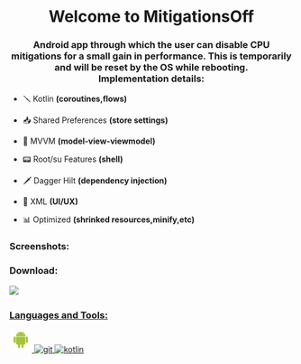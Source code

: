 <h1 align="center">Welcome to MitigationsOff</h1>
<h3 align="center">Android app through which the user can disable CPU mitigations for a small gain in performance. This is temporarily and will be reset by the OS while rebooting.<br/>Implementation details:</h3>

- 🪛 Kotlin **(coroutines,flows)**

- 📥 Shared Preferences **(store settings)**

- 🧾 MVVM **(model-view-viewmodel)**

- 📟 Root/su Features **(shell)**

- 🗡️ Dagger Hilt **(dependency injection)**

- 🎨 XML **(UI/UX)**

- 📊 Optimized **(shrinked resources,minify,etc)**

<h3 align="left">Screenshots:</h3>
<h3 align="left">Download:</h3>
<p align="left"> <a href="https://play.google.com/store/apps/details?id=com.abetterandroid.mitigationsoff" target="_blank" rel="noreferrer"> <img src="https://cdn.rawgit.com/steverichey/google-play-badge-svg/master/img/en_get.svg" width="20%"></p>

<h3 align="left">Languages and Tools:</h3>
<p align="left"> <a href="https://developer.android.com" target="_blank" rel="noreferrer"> <img src="https://raw.githubusercontent.com/devicons/devicon/master/icons/android/android-original-wordmark.svg" alt="android" width="40" height="40"/> </a> <a href="https://git-scm.com/" target="_blank" rel="noreferrer"> <img src="https://www.vectorlogo.zone/logos/git-scm/git-scm-icon.svg" alt="git" width="40" height="40"/> </a> <a href="https://kotlinlang.org" target="_blank" rel="noreferrer"> <img src="https://www.vectorlogo.zone/logos/kotlinlang/kotlinlang-icon.svg" alt="kotlin" width="40" height="40"/> </a> </p>
